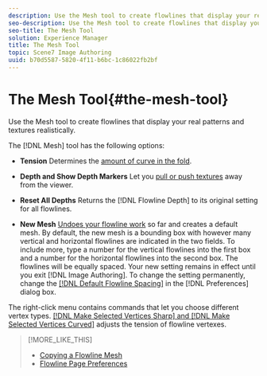 ```yaml
---
description: Use the Mesh tool to create flowlines that display your real patterns and textures realistically.
seo-description: Use the Mesh tool to create flowlines that display your real patterns and textures realistically.
seo-title: The Mesh Tool
solution: Experience Manager
title: The Mesh Tool
topic: Scene7 Image Authoring
uuid: b70d5587-5820-4f11-b6bc-1c86022fb2bf
---
```


# The Mesh Tool{#the-mesh-tool}

Use the Mesh tool to create flowlines that display your real patterns and textures realistically.

The [!DNL Mesh] tool has the following options:

* **Tension**
Determines the [amount of curve in the fold](/help/aem-ia/vignette-authoring-tool/c-vat-flow-pg/c-vat-create-flow/c-vat-create-flow.md). 

* **Depth and Show Depth Markers**
Let you [pull or push textures](../../c-vat-flow-pg/c-vat-flow-mesh-tech/t-vat-depth-text.md#task-18d316e8b07d4f5a859589ae96f97693) away from the viewer. 

* **Reset All Depths**
Returns the [!DNL Flowline Depth] to its original setting for all flowlines. 

* **New Mesh**
[Undoes your flowline work](../../c-vat-flow-pg/c-vat-flow-mesh-tech/t-vat-reset-flow-mesh.md#task-aa61cad8897341ad82b7177122866b87) so far and creates a default mesh. By default, the new mesh is a bounding box with however many vertical and horizontal flowlines are indicated in the two fields. To include more, type a number for the vertical flowlines into the first box and a number for the horizontal flowlines into the second box. The flowlines will be equally spaced. Your new setting remains in effect until you exit [!DNL Image Authoring]. To change the setting permanently, change the [ [!DNL Default Flowline Spacing]](../../c-vat-flow-pg/c-vat-abt-flow/c-vat-flow-pg-pref.md#concept-304fb083a8a0415991216916b427246e) in the [!DNL Preferences] dialog box.

The right-click menu contains commands that let you choose different vertex types. [ [!DNL Make Selected Vertices Sharp] and [!DNL Make Selected Vertices Curved]](/help/aem-ia/vignette-authoring-tool/c-vat-work-illum-pg/c-vat-illum-pg-tools/c-vat-histo-curves-opt/t-vat-curves-opt.md) adjusts the tension of flowline vertexes. 

>[!MORE_LIKE_THIS]
>
>* [Copying a Flowline Mesh](../../c-vat-flow-pg/c-vat-flow-mesh-tech/t-vat-copy-flow-mesh.md#task-c63e4b41b596469dab4b4ee17a3ae6a5)
>* [Flowline Page Preferences](../../c-vat-flow-pg/c-vat-abt-flow/c-vat-flow-pg-pref.md#concept-304fb083a8a0415991216916b427246e)
